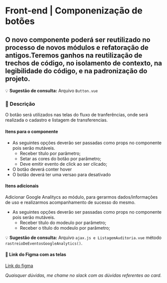 # Front-end | Componenização de botões

## O novo componente poderá ser reutilizado no processo de novos módulos e refatoração de antigos.Teremos ganhos na reutilização de trechos de código, no isolamento de contexto, na legibilidade do código, e na padronização do projeto.


:bulb: **Sugestão de consulta:** Arquivo `Button.vue`

### :pushpin: Descrição
O botão será utilizados nas telas do fluxo de tranferências, onde será realizada o cadastro e listagem de transferencias.

#### Itens para o componente
- As seguintes opções deverão ser passadas como props no componente pois serão mutáveis.
  - Receber título por parâmetro;
  - Setar as cores do botão por parâmetro;
  - Deve emitir evento de click ao ser clicado;
- O botão deverá conter hover
- O botão deverá ter uma versao para desativado

#### Itens adicionais
Adicionar Google Analitycs ao módulo, para gerarmos dados/informações de uso e realizarmos acompanhamento de sucesso do mesmo.
- As seguintes opções deverão ser passadas como props no componente pois serão mutáveis.
   - Receber título do modeulo por parâmetro;
   - Receber o título do modeulo por parâmetro;

:bulb: **Sugestão de consulta:** Arquivo `ajax.js e ListagemAuditoria.vue` método `rastreioDeEventosGoogleAnalytics()`.


#### :art:  Link do Figma com as telas

[Link do figma](https://www.figma.com/file/pGtyzO2u6O1zFWfYRspxE8/Venda-entre-filiais?node-id=3008%3A1662)

_Quaisquer dúvidas, me chame no slack com as dúvidas referentes ao card._
